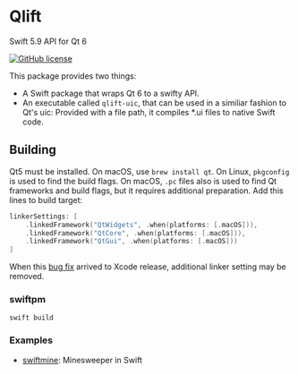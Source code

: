 # Qlift
Swift 5.9 API for Qt 6

[![GitHub license](https://img.shields.io/badge/license-MIT-blue.svg)](https://raw.githubusercontent.com/Longhanks/qlift-swift-example/master/LICENSE)

This package provides two things:

 - A Swift package that wraps Qt 6 to a swifty API.
 - An executable called `qlift-uic`, that can be used in a similiar fashion to Qt's uic: Provided with a file path, it compiles *.ui files to native Swift code.

## Building

Qt5 must be installed. On macOS, use `brew install qt`. On Linux, `pkgconfig` is used to find the build flags. On macOS, `.pc` files also is used to find Qt frameworks and build flags, but it requires additional preparation. Add this lines to build target:

```swift
linkerSettings: [
    .linkedFramework("QtWidgets", .when(platforms: [.macOS])),
    .linkedFramework("QtCore", .when(platforms: [.macOS])),
    .linkedFramework("QtGui", .when(platforms: [.macOS]))
]
```
When this [bug fix](https://github.com/apple/swift-package-manager/pull/3801) arrived to Xcode release, additional linker setting may be removed.

### swiftpm

`swift build`

### Examples

 - [swiftmine](https://github.com/MatuaDoc/swiftmine "swiftmine"): Minesweeper in Swift
